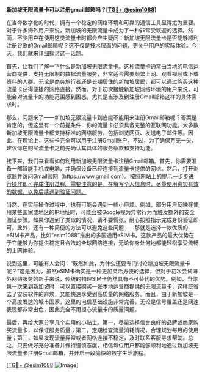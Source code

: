 **新加坡无限流量卡可以注册gmail邮箱吗？[[TG💪+ @esim1088](https://t.me/s/esim1088)]**

在当今数字化的时代，拥有一个稳定的网络环境和可靠的通信工具显得尤为重要。对于许多海外用户来说，新加坡的无限流量卡成为了一种非常受欢迎的选择。然而，不少用户在使用这类流量卡时都会产生疑问：新加坡无限流量卡是否能够顺利注册谷歌的Gmail邮箱呢？这不仅是技术层面的问题，更关乎用户的实际体验。今天，我们就来详细探讨这一话题。

首先，让我们了解一下什么是新加坡无限流量卡。这种流量卡通常由当地的电信运营商提供，支持无限制的数据流量服务，非常适合需要频繁上网、观看视频或下载资料的人群。无论是商务旅行者还是长期居住的新加坡居民，都可以通过购买这种流量卡获得便捷的网络连接。然而，对于初次接触新加坡网络环境的用户来说，可能会对流量卡的功能范围感到困惑，尤其是当涉及到注册Gmail邮箱这样的具体需求时。

那么，问题来了——新加坡无限流量卡到底能不能用来注册Gmail邮箱呢？答案是肯定的，但这里有一个前提条件：你的流量卡必须具备完整的互联网功能。大多数新加坡无限流量卡都支持标准的网络服务，包括浏览网页、发送电子邮件等。因此，在理论上，这些卡完全可以用于注册Gmail账户。不过，为了确保万无一失，建议你在购买流量卡之前先确认其具体的服务条款和支持功能。

接下来，我们来看看如何利用新加坡无限流量卡注册Gmail邮箱。首先，你需要准备一部智能手机或电脑，并确保设备已经连接到流量卡提供的网络。然后，打开浏览器并访问Gmail官网（https://www.gmail.com）。按照网站上的提示一步步进行操作即可完成注册过程。需要注意的是，在填写个人信息时，尽量使用真实有效的数据，以免后续遇到验证问题。

当然，在实际操作过程中，也有可能会遇到一些小麻烦。例如，部分用户反映在使用某些国家或地区的IP地址时，可能会被Google视为异常行为而触发额外的安全验证步骤。如果你遇到了类似的情况，请不要慌张，耐心按照指示完成身份验证即可。此外，还有一种简便的方法可以避免这些问题——那就是选择一款优质的eSIM卡产品，比如“esim1088”推出的多国通用eSIM卡。这款产品的最大优势在于它能够为你提供稳定且合法的全球网络连接，无论你身处何地都能轻松享受流畅的上网体验。

说到这里，可能有人会问：“既然如此，为什么还要专门讨论新加坡无限流量卡呢？”这是因为，虽然eSIM卡确实是一种更加灵活方便的选择，但对于初次尝试海外网络服务的新手来说，传统的物理SIM卡仍然具有不可替代的优势。例如，当你第一次来到新加坡时，可以直接购买一张本地运营商提供的无限流量卡，这样既省去了安装软件的麻烦，又能快速享受到高质量的网络服务。而且，由于新加坡是一个高度发达的城市国家，这里的电信基础设施非常完善，无论是信号覆盖还是网速表现都非常出色，因此完全不用担心流量卡的质量问题。

最后，再给大家分享几个实用的小贴士。第一，尽量选择信誉良好的品牌或商家购买流量卡，以保证服务质量；第二，定期检查流量消耗情况，合理规划每月的使用量；第三，如果发现流量异常或者网络连接不稳定，及时联系客服寻求帮助。总之，只要做好充分准备并保持谨慎态度，相信每位用户都能够顺利地通过新加坡无限流量卡注册Gmail邮箱，并开启一段愉快的数字生活旅程。

[[TG💪+ @esim1088](https://t.me/s/esim1088) ![Image](https://i.postimg.cc/4NQfJmqS/Snipaste-2025-05-13-00-14-12.png)]
